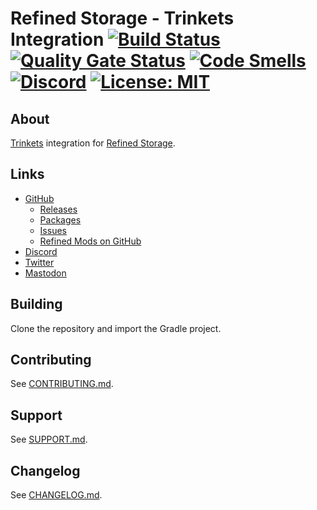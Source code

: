 # Refined Storage - Trinkets Integration [![Build Status](https://github.com/refinedmods/refinedstorage-trinkets-integration/actions/workflows/build.yml/badge.svg?branch=develop)](https://github.com/refinedmods/refinedstorage-trinkets-integration/actions/workflows/build.yml) [![Quality Gate Status](https://sonarcloud.io/api/project_badges/measure?project=refinedmods_refinedstorage-trinkets-integration&metric=alert_status)](https://sonarcloud.io/summary/new_code?id=refinedmods_refinedstorage-trinkets-integration) [![Code Smells](https://sonarcloud.io/api/project_badges/measure?project=refinedmods_refinedstorage-trinkets-integration&metric=code_smells)](https://sonarcloud.io/summary/new_code?id=refinedmods_refinedstorage-trinkets-integration) [![Discord](https://img.shields.io/discord/342942776494653441)](https://discordapp.com/invite/VYzsydb) [![License: MIT](https://img.shields.io/badge/License-MIT-yellow.svg)](LICENSE.md)

## About

[Trinkets](https://github.com/emilyploszaj/trinkets) integration for [Refined Storage](https://github.com/refinedmods/refinedstorage2).

## Links

- [GitHub](https://github.com/refinedmods/refinedstorage-trinkets-integration)
    - [Releases](https://github.com/refinedmods/refinedstorage-trinkets-integration/releases)
    - [Packages](https://github.com/refinedmods/refinedstorage-trinkets-integration/packages)
    - [Issues](https://github.com/refinedmods/refinedstorage-trinkets-integration/issues)
    - [Refined Mods on GitHub](https://github.com/refinedmods)
- [Discord](https://discordapp.com/invite/VYzsydb)
- [Twitter](https://twitter.com/refinedmods)
- [Mastodon](https://anvil.social/@refinedmods)

## Building

Clone the repository and import the Gradle project.

## Contributing

See [CONTRIBUTING.md](.github/CONTRIBUTING.md).

## Support

See [SUPPORT.md](.github/SUPPORT.md).

## Changelog

See [CHANGELOG.md](CHANGELOG.md).
